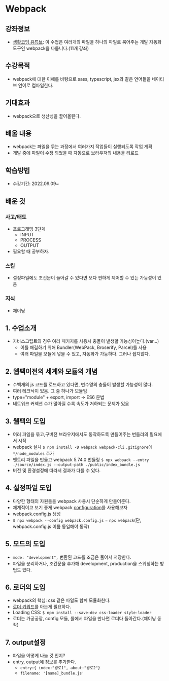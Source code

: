 # Webpack
## 강좌정보
- [생활코딩 유튜브](https://www.youtube.com/watch?v=cp_MeXO2fLg&list=PLuHgQVnccGMChcT9IKopFDoAIoTA-03DA): 이 수업은 여러개의 파일을 하나의 파일로 묶어주는 개발 자동화 도구인 webpack을 다룹니다.(11개 강좌)

## 수강목적
- webpack에 대한 이해를 바탕으로 sass, typescript, jsx와 같은 언어들을 네이티브 언어로 컴파일한다.

## 기대효과
- webpack으로 생산성을 끌어올린다.

## 배울 내용
- webpack는 파일을 묶는 과정에서 여러가지 작업들이 실행되도록 작업 계획
- 개발 중에 파일이 수정 되었을 때 자동으로 브라우저의 내용을 리로드

## 학습방법
- 수강기간: 2022.09.09~

## 배운 것
### 사고/태도
- 프로그래밍 3단계
    - INPUT
    - PROCESS
    - OUTPUT
- 필요할 때 공부하자.
### 스킬
- 설정파일에도 조건문이 들어갈 수 있다면 보다 편하게 제어할 수 있는 가능성이 있음
### 지식
- 체이닝

## 1. 수업소개
- 자바스크립트의 경우 여러 패키지를 사용시 충돌이 발생할 가능성이높다.(var...)
    - 이를 해결하기 위해 Bundler(WebPack, Broserify, Parcel)를 사용
    - 여러 파일을 모듈에 넣을 수 있고, 자동화가 가능하다. 그러나 쉽지않다.

## 2. 웹팩이전의 세계와 모듈의 개념
- 수백개의 js 코드를 로드하고 있다면, 변수명의 충돌이 발생할 가능성이 많다.
- 여러 테크닉이 있음. 그 중 하나가 모듈임
- type="module" + export, import -> ES6 문법
- 네트워크 커넥션 수가 많아질 수록 속도가 저하되는 문제가 있음

## 3. 웹팩의 도입
- 여러 파일을 묶고,구버전 브라우저에서도 동작하도록 만들어주는 번들러의 필요에서 시작 
- webpack 설치
    `$ npm install -D webpack webpack-cli`
    `.gitignore`에 `*/node_modules` 추가
- 엔트리 파일을 만들고 webpack 5.74.0 번들링
    `$ npx webpack --entry ./source/index.js --output-path ./public/index_bundle.js`
- 버전 및 환경설정에 따라서 결과가 다를 수 있다.

## 4. 설정파일 도입
- 다양한 형태의 자원들을 webpack 사용시 단순하게 만들어준다.
- 체계적이고 보기 좋게 webpack [configuration](https://webpack.js.org/configuration/)를 사용해보자
- webpack.config.js 생성
- `$ npx webpack --config webpack.config.js` = `npx webpack`(단, webpack.config.js 이름 동일해야 동작)

## 5. 모드의 도입
- `mode: "development",` 변환된 코드를 조금은 풀어서 저장한다.
- 파일을 분리하거나, 조건문을 추가해 development, production을 스위칭하는 방법도 있다.

## 6. 로더의 도입
- webpack의 핵심: css 같은 파일도 함께 모듈화한다.
- [로더 키워드](https://webpack.js.org/loaders/)를 아는게 필요하다.
- Loading CSS: `$ npm install --save-dev css-loader style-loader`
- 로더는 가공공장, config 모듈, 룰에서 파일을 만나면 로더다 돌아간다.(체이닝 동작)

## 7. output설정
- 파일을 어떻게 나눌 것 인지?
- entry, output에 정보를 추가한다.
    - `entry:{ index:"경로1", about:"경로2"}`
    - `filename: '[name]_bundle.js'`